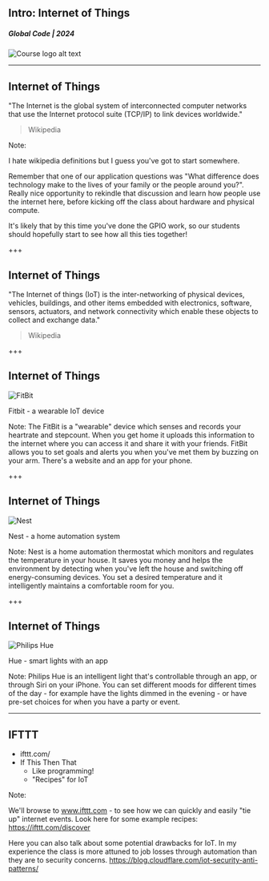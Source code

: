 ## Intro: Internet of Things
##### Global Code | 2024
![Course logo alt text](/assets/img/iot-1024x706.png)

---
## Internet of Things
"The Internet is the global system of interconnected computer networks that use the Internet protocol suite (TCP/IP) to link devices worldwide."
> Wikipedia

Note:

I hate wikipedia definitions but I guess you've got to start somewhere. 

Remember that one of our application questions was "What difference does technology make to the lives of your family or the people around you?". Really nice opportunity to rekindle that discussion and learn how people use the internet here, before kicking off the class about hardware and physical compute.

It's likely that by this time you've done the GPIO work, so our students should hopefully start to see how all this ties together!

+++
## Internet of Things
"The Internet of things (IoT) is the inter-networking of physical devices, vehicles, buildings, and other items embedded with electronics, software, sensors, actuators, and network connectivity which enable these objects to collect and exchange data."
> Wikipedia

+++
## Internet of Things
![FitBit](/assets/img/fitbit-480x594.png)

Fitbit - a wearable IoT device

Note:
The FitBit is a "wearable" device which senses and records your heartrate and stepcount. When you get home it uploads this information to the internet where you can access it and share it with your friends. FitBit allows you to set goals and alerts you when you've met them by buzzing on your arm. There's a website and an app for your phone.

+++
## Internet of Things
![Nest](/assets/img/nest-225x225.png)

Nest - a home automation system

Note:
Nest is a home automation thermostat which monitors and regulates the temperature in your house. It saves you money and helps the environment by detecting when you've left the house and switching off energy-consuming devices. You set a desired temperature and it intelligently maintains a comfortable room for you.

+++
## Internet of Things
![Philips Hue](/assets/img/hue-513x511.png)

Hue - smart lights with an app

Note:
Philips Hue is an intelligent light that's controllable through an app, or through Siri on your iPhone. You can set different moods for different times of the day - for example have the lights dimmed in the evening - or have pre-set choices for when you have a party or event.

---
## IFTTT
* ifttt.com/
* If This Then That
  * Like programming!
  * "Recipes" for IoT

Note:

We'll browse to www.ifttt.com - to see how we can quickly and easily "tie up" internet events. Look here for some example recipes: https://ifttt.com/discover

Here you can also talk about some potential drawbacks for IoT. In my experience the class is more attuned to job losses through automation than they are to security concerns.
https://blog.cloudflare.com/iot-security-anti-patterns/